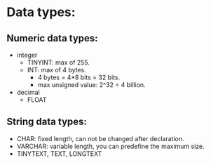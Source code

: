 # Data types:

## Numeric data types:
- integer
    - TINYINT: max of 255.
    - INT: max of 4 bytes.
        - 4 bytes =  4*8 bits = 32 bits.
        - max unsigned value: 2^32 = 4 billion. 
- decimal
    - FLOAT

## String data types:
- CHAR: fixed length, can not be changed after declaration.
- VARCHAR: variable length, you can predefine the maximum size.
- TINYTEXT, TEXT, LONGTEXT
